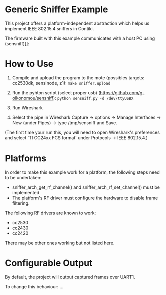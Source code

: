 Generic Sniffer Example
=======================

This project offers a platform-independent abstraction which helps us implement
IEEE 802.15.4 sniffers in Contiki.

The firmware built with this example communicates with a host PC using
(sensniff)[]:

How to Use
==========

1. Compile and upload the program to the mote (possibles targets: cc2530dk, sensinode, z1):
    `make sniffer.upload`

2. Run the pyhton script (select proper usb) (https://github.com/g-oikonomou/sensniff):
    `python sensniff.py -d /dev/ttyUSBX`

3. Run Wireshark

4. Select the pipe in Wireshark
    Capture -> options -> Manage Interfaces -> New (under Pipes) -> type /tmp/sensniff and Save.

(The first time your run this, you will need to open Wireshark's preferences and select 'TI CC24xx FCS format' under Protocols -> IEEE 802.15.4.)

Platforms
=========

In order to make this example work for a platform, the following steps need to
be undertaken:
 * sniffer_arch_get_rf_channel() and sniffer_arch_rf_set_channel() must be implemented
 * The platform's RF driver must configure the hardware to disable frame
   filtering.

The following RF drivers are known to work:
 * cc2530
 * cc2430
 * cc2420

There may be other ones working but not listed here.

Configurable Output
===================
By default, the project will output captured frames over UART1.

To change this behaviour: ...
